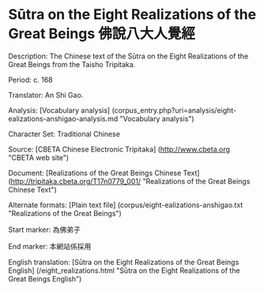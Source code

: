 # Sūtra on the Eight Realizations of the Great Beings 佛說八大人覺經

Description: The Chinese text of the Sūtra on the Eight Realizations of the Great Beings from the Taisho Tripitaka.

Period: c. 168

Translator: An Shi Gao.

Analysis: [Vocabulary analysis] (corpus_entry.php?uri=analysis/eight-ealizations-anshigao-analysis.md "Vocabulary analysis")

Character Set: Traditional Chinese

Source: [CBETA Chinese Electronic Tripitaka] (http://www.cbeta.org "CBETA web site")

Document: [Realizations of the Great Beings Chinese Text] (http://tripitaka.cbeta.org/T17n0779_001/ "Realizations of the Great Beings Chinese Text")

Alternate formats: [Plain text file] (corpus/eight-ealizations-anshigao.txt "Realizations of the Great Beings")

Start marker: 為佛弟子

End marker: 本網站係採用

English translation: [Sūtra on the Eight Realizations of the Great Beings English] (/eight_realizations.html "Sūtra on the Eight Realizations of the Great Beings English")
